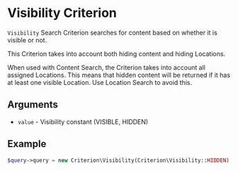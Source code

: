 # Visibility Criterion

`Visibility` Search Criterion searches for content based on whether it is visible or not.

This Criterion takes into account both hiding content and hiding Locations.

When used with Content Search, the Criterion takes into account all assigned Locations.
This means that hidden content will be returned if it has at least one visible Location.
Use Location Search to avoid this.

## Arguments

- `value` - Visibility constant (VISIBLE, HIDDEN)

## Example

``` php
$query->query = new Criterion\Visibility(Criterion\Visibility::HIDDEN);
```
